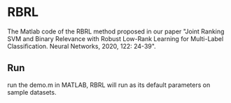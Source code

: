 # RBRL
The Matlab code of the RBRL method proposed in our paper "Joint Ranking SVM and Binary Relevance with Robust Low-Rank Learning for Multi-Label Classification. Neural Networks, 2020, 122: 24-39".
## Run
run the demo.m in MATLAB, RBRL will run as its default parameters on sample datasets.
